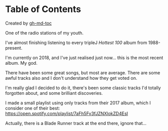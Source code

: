 
Table of Contents
=================



Created by [gh-md-toc](https://github.com/ekalinin/github-markdown-toc)



One of the radio stations of my youth.

I've almost finishing listening to every tripleJ _Hottest 100_ album from
1988-present.

I'm currently on 2018, and I've just realised just now... this is the most
recent album. My god.

There have been some great songs, but most are average. There are some awful
tracks also and I don't understand how they get voted on.

I'm really glad I decided to do it, there's been some classic tracks I'd
totally forgotten about, and some brilliant discoveries.

I made a small playlist using only tracks from their 2017 album, which
I consider one of their best:
https://open.spotify.com/playlist/7aFh5Fv3fJZNXlokZD4EsI

Actually, there is a Blade Runner track at the end there, ignore that...
